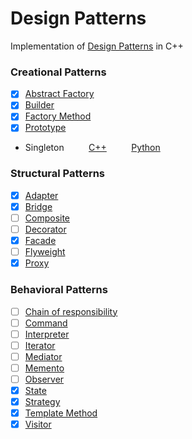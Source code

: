 ﻿Design Patterns
===============

Implementation of [Design Patterns](https://en.wikipedia.org/wiki/Design_Patterns#Patterns_by_Type) in C++

### Creational Patterns
- [x] [Abstract Factory](https://github.com/kerydan/DesignPatterns/blob/master/src/C++/Creational/AbstractFactory.cpp)
- [x] [Builder](https://github.com/kerydan/DesignPatterns/blob/master/src/C++/Creational/Builder.cpp)
- [x] [Factory Method](https://github.com/kerydan/DesignPatterns/blob/master/src/C++/Creational/FactoryMethod.cpp)
- [x] [Prototype](https://github.com/kerydan/DesignPatterns/blob/master/src/C++/Creational/Prototype.cpp)
- Singleton  &nbsp;&nbsp;&nbsp;&nbsp;&nbsp;&nbsp;&nbsp;&nbsp;  [C++][Singleton_C]  &nbsp;&nbsp;&nbsp;&nbsp;&nbsp;&nbsp;&nbsp;&nbsp; [Python][Singleton_P]

### Structural Patterns
- [x] [Adapter](https://github.com/kerydan/DesignPatterns/blob/master/src/C++/Structural/Adapter.cpp)
- [x] [Bridge](https://github.com/kerydan/DesignPatterns/blob/master/src/C++/Structural/Bridge.cpp)
- [ ] [Composite](https://github.com/kerydan/DesignPatterns/blob/master/src/C++/Structural/Composite.cpp)
- [ ] [Decorator](https://github.com/kerydan/DesignPatterns/blob/master/src/C++/Structural/Decorator.cpp)
- [x] [Facade](https://github.com/kerydan/DesignPatterns/blob/master/src/C++/Structural/Facade.cpp)
- [ ] [Flyweight](https://github.com/kerydan/DesignPatterns/blob/master/src/C++/Structural/Flyweight.cpp)
- [x] [Proxy](https://github.com/kerydan/DesignPatterns/blob/master/src/C++/Structural/Proxy.cpp)

### Behavioral Patterns
- [ ] [Chain of responsibility](https://github.com/kerydan/DesignPatterns/blob/master/src/C++/Behavioral/ChainOR.cpp)
- [ ] [Command](https://github.com/kerydan/DesignPatterns/blob/master/src/C++/Behavioral/Command.cpp)
- [ ] [Interpreter](https://github.com/kerydan/DesignPatterns/blob/master/src/C++/Behavioral/Interpreter.cpp)
- [ ] [Iterator](https://github.com/kerydan/DesignPatterns/blob/master/src/C++/Behavioral/Iterator.cpp)
- [ ] [Mediator](https://github.com/kerydan/DesignPatterns/blob/master/src/C++/Behavioral/Mediator.cpp)
- [ ] [Memento](https://github.com/kerydan/DesignPatterns/blob/master/src/C++/Behavioral/Memento.cpp)
- [ ] [Observer](https://github.com/kerydan/DesignPatterns/blob/master/src/C++/Behavioral/Observer.cpp)
- [x] [State](https://github.com/kerydan/DesignPatterns/blob/master/src/C++/Behavioral/State.cpp)
- [x] [Strategy](https://github.com/kerydan/DesignPatterns/blob/master/src/C++/Behavioral/Strategy.cpp)
- [x] [Template Method](https://github.com/kerydan/DesignPatterns/blob/master/src/C++/Behavioral/TemplateMethod.cpp)
- [x] [Visitor](https://github.com/kerydan/DesignPatterns/blob/master/src/C++/Behavioral/Visitor.cpp)

[Singleton_C]: https://github.com/kerydan/DesignPatterns/blob/master/src/C++/Creational/Singleton.cpp/
[Singleton_P]: https://github.com/kerydan/DesignPatterns/blob/master/src/Py/Creational/Singleton.py/
[7_spaces]: &nbsp;&nbsp;&nbsp;&nbsp;&nbsp;&nbsp;&nbsp;&nbsp;/
